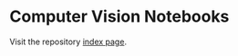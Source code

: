 # Computer Vision Notebooks

Visit the repository [index page](https://diegoinacio.github.io/computer-vision-notebooks/).